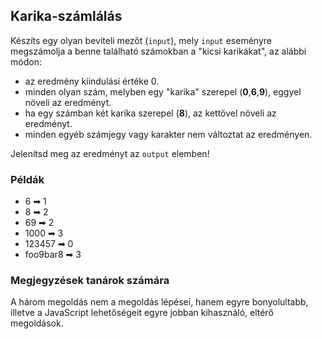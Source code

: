 ## Karika-számlálás

Készíts egy olyan beviteli mezőt (`input`), mely `input` eseményre megszámolja a benne található számokban a "kicsi karikákat", az alábbi módon:

- az eredmény kiindulási értéke 0.
- minden olyan szám, melyben egy "karika" szerepel (**0**,**6**,**9**), eggyel növeli az eredményt.
- ha egy számban két karika szerepel (**8**), az kettővel növeli az eredményt.
- minden egyéb számjegy vagy karakter nem változtat az eredményen.

Jelenítsd meg az eredményt az `output` elemben!

### Példák

- 6 ➡ 1
- 8 ➡ 2
- 69 ➡ 2
- 1000 ➡ 3
- 123457 ➡ 0
- foo9bar8 ➡ 3

### Megjegyzések tanárok számára

A három megoldás nem a megoldás lépései, hanem egyre bonyolultabb, illetve a JavaScript lehetőségeit egyre jobban kihasználó, eltérő megoldások.